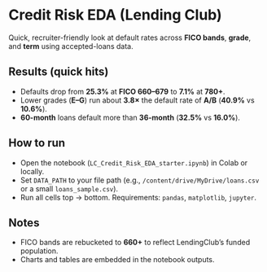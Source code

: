 # Credit Risk EDA (Lending Club)

Quick, recruiter-friendly look at default rates across **FICO bands**, **grade**, and **term** using accepted-loans data.

## Results (quick hits)
- Defaults drop from **25.3%** at **FICO 660–679** to **7.1%** at **780+**.
- Lower grades (**E–G**) run about **3.8×** the default rate of **A/B** (**40.9%** vs **10.6%**).
- **60-month** loans default more than **36-month** (**32.5%** vs **16.0%**).

## How to run
- Open the notebook (`LC_Credit_Risk_EDA_starter.ipynb`) in Colab or locally.
- Set `DATA_PATH` to your file path (e.g., `/content/drive/MyDrive/loans.csv` or a small `loans_sample.csv`).
- Run all cells top → bottom. Requirements: `pandas`, `matplotlib`, `jupyter`.

## Notes
- FICO bands are rebucketed to **660+** to reflect LendingClub’s funded population.
- Charts and tables are embedded in the notebook outputs.


